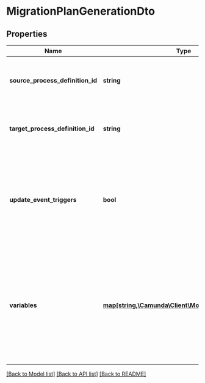 # MigrationPlanGenerationDto

## Properties
Name | Type | Description | Notes
------------ | ------------- | ------------- | -------------
**source_process_definition_id** | **string** | The id of the source process definition for the migration. | [optional] 
**target_process_definition_id** | **string** | The id of the target process definition for the migration. | [optional] 
**update_event_triggers** | **bool** | A boolean flag indicating whether instructions between events should be configured to update the event triggers. | [optional] 
**variables** | [**map[string,\Camunda\Client\Model\VariableValueDto]**](VariableValueDto.md) | A map of variables which will be set into the process instances&#x27; scope. Each key is a variable name and each value a JSON variable value object. | [optional] 

[[Back to Model list]](../../README.md#documentation-for-models) [[Back to API list]](../../README.md#documentation-for-api-endpoints) [[Back to README]](../../README.md)

